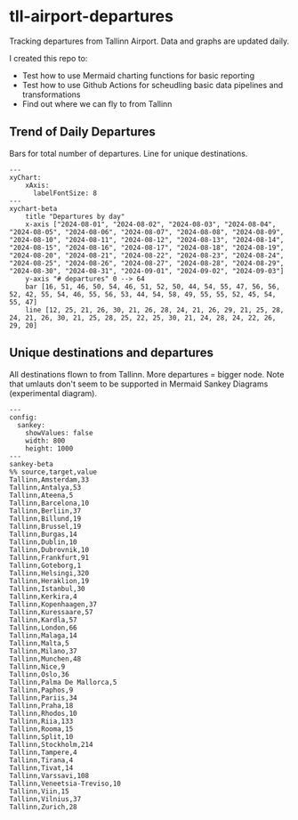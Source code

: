# tll-airport-departures

Tracking departures from Tallinn Airport. Data and graphs are updated daily.

I created this repo to:
- Test how to use Mermaid charting functions for basic reporting
- Test how to use Github Actions for scheudling basic data pipelines and transformations
- Find out where we can fly to from Tallinn

## Trend of Daily Departures

Bars for total number of departures. Line for unique destinations.

```mermaid
---
xyChart:
    xAxis:
      labelFontSize: 8
---
xychart-beta
    title "Departures by day"
    x-axis ["2024-08-01", "2024-08-02", "2024-08-03", "2024-08-04", "2024-08-05", "2024-08-06", "2024-08-07", "2024-08-08", "2024-08-09", "2024-08-10", "2024-08-11", "2024-08-12", "2024-08-13", "2024-08-14", "2024-08-15", "2024-08-16", "2024-08-17", "2024-08-18", "2024-08-19", "2024-08-20", "2024-08-21", "2024-08-22", "2024-08-23", "2024-08-24", "2024-08-25", "2024-08-26", "2024-08-27", "2024-08-28", "2024-08-29", "2024-08-30", "2024-08-31", "2024-09-01", "2024-09-02", "2024-09-03"]
    y-axis "# departures" 0 --> 64
    bar [16, 51, 46, 50, 54, 46, 51, 52, 50, 44, 54, 55, 47, 56, 56, 52, 42, 55, 54, 46, 55, 56, 53, 44, 54, 58, 49, 55, 55, 52, 45, 54, 55, 47]
    line [12, 25, 21, 26, 30, 21, 26, 28, 24, 21, 26, 29, 21, 25, 28, 24, 21, 26, 30, 21, 25, 28, 25, 22, 25, 30, 21, 24, 28, 24, 22, 26, 29, 20]
```


## Unique destinations and departures

All destinations flown to from Tallinn. More departures = bigger node.
Note that umlauts don't seem to be supported in Mermaid Sankey Diagrams (experimental diagram).

```mermaid
---
config:
  sankey:
    showValues: false
    width: 800
    height: 1000
---
sankey-beta
%% source,target,value
Tallinn,Amsterdam,33
Tallinn,Antalya,53
Tallinn,Ateena,5
Tallinn,Barcelona,10
Tallinn,Berliin,37
Tallinn,Billund,19
Tallinn,Brussel,19
Tallinn,Burgas,14
Tallinn,Dublin,10
Tallinn,Dubrovnik,10
Tallinn,Frankfurt,91
Tallinn,Goteborg,1
Tallinn,Helsingi,320
Tallinn,Heraklion,19
Tallinn,Istanbul,30
Tallinn,Kerkira,4
Tallinn,Kopenhaagen,37
Tallinn,Kuressaare,57
Tallinn,Kardla,57
Tallinn,London,66
Tallinn,Malaga,14
Tallinn,Malta,5
Tallinn,Milano,37
Tallinn,Munchen,48
Tallinn,Nice,9
Tallinn,Oslo,36
Tallinn,Palma De Mallorca,5
Tallinn,Paphos,9
Tallinn,Pariis,34
Tallinn,Praha,18
Tallinn,Rhodos,10
Tallinn,Riia,133
Tallinn,Rooma,15
Tallinn,Split,10
Tallinn,Stockholm,214
Tallinn,Tampere,4
Tallinn,Tirana,4
Tallinn,Tivat,14
Tallinn,Varssavi,108
Tallinn,Veneetsia-Treviso,10
Tallinn,Viin,15
Tallinn,Vilnius,37
Tallinn,Zurich,28


```
